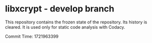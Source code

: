# libxcrypt - develop branch

This repository contains the frozen state of the repository.
Its history is cleared. It is used only for static code
analysis with Codacy.

Commit Time: 1721963399